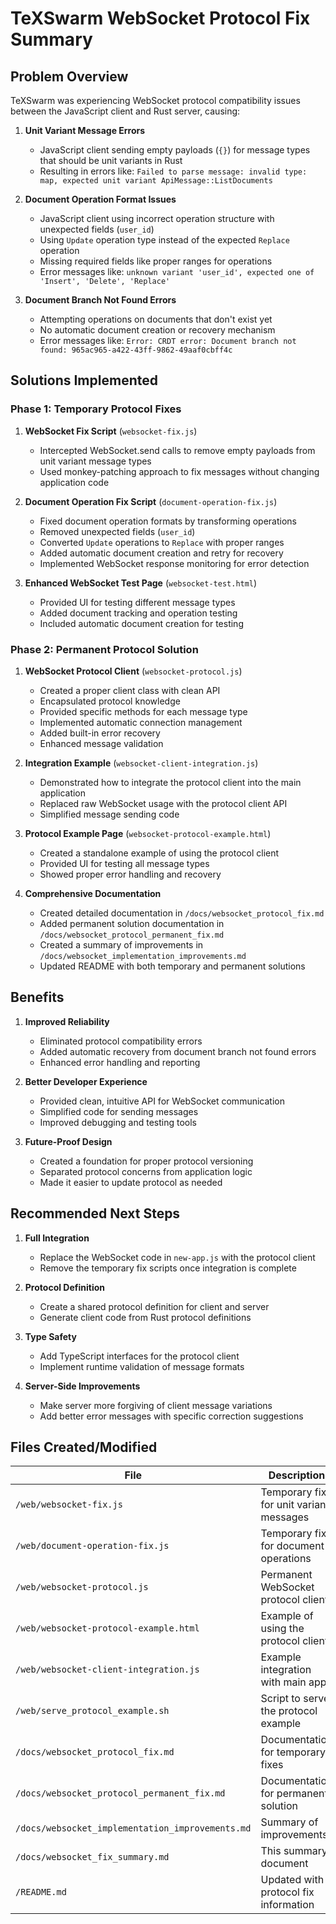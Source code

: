 # TeXSwarm WebSocket Protocol Fix Summary

## Problem Overview

TeXSwarm was experiencing WebSocket protocol compatibility issues between the JavaScript client and Rust server, causing:

1. **Unit Variant Message Errors**
   - JavaScript client sending empty payloads (`{}`) for message types that should be unit variants in Rust
   - Resulting in errors like: `Failed to parse message: invalid type: map, expected unit variant ApiMessage::ListDocuments`

2. **Document Operation Format Issues**
   - JavaScript client using incorrect operation structure with unexpected fields (`user_id`)
   - Using `Update` operation type instead of the expected `Replace` operation
   - Missing required fields like proper ranges for operations
   - Error messages like: `unknown variant 'user_id', expected one of 'Insert', 'Delete', 'Replace'`

3. **Document Branch Not Found Errors**
   - Attempting operations on documents that don't exist yet
   - No automatic document creation or recovery mechanism
   - Error messages like: `Error: CRDT error: Document branch not found: 965ac965-a422-43ff-9862-49aaf0cbff4c`

## Solutions Implemented

### Phase 1: Temporary Protocol Fixes

1. **WebSocket Fix Script** (`websocket-fix.js`)
   - Intercepted WebSocket.send calls to remove empty payloads from unit variant message types
   - Used monkey-patching approach to fix messages without changing application code

2. **Document Operation Fix Script** (`document-operation-fix.js`)
   - Fixed document operation formats by transforming operations
   - Removed unexpected fields (`user_id`)
   - Converted `Update` operations to `Replace` with proper ranges
   - Added automatic document creation and retry for recovery
   - Implemented WebSocket response monitoring for error detection

3. **Enhanced WebSocket Test Page** (`websocket-test.html`)
   - Provided UI for testing different message types
   - Added document tracking and operation testing
   - Included automatic document creation for testing

### Phase 2: Permanent Protocol Solution

1. **WebSocket Protocol Client** (`websocket-protocol.js`)
   - Created a proper client class with clean API
   - Encapsulated protocol knowledge
   - Provided specific methods for each message type
   - Implemented automatic connection management
   - Added built-in error recovery
   - Enhanced message validation

2. **Integration Example** (`websocket-client-integration.js`)
   - Demonstrated how to integrate the protocol client into the main application
   - Replaced raw WebSocket usage with the protocol client API
   - Simplified message sending code

3. **Protocol Example Page** (`websocket-protocol-example.html`)
   - Created a standalone example of using the protocol client
   - Provided UI for testing all message types
   - Showed proper error handling and recovery

4. **Comprehensive Documentation**
   - Created detailed documentation in `/docs/websocket_protocol_fix.md`
   - Added permanent solution documentation in `/docs/websocket_protocol_permanent_fix.md`
   - Created a summary of improvements in `/docs/websocket_implementation_improvements.md`
   - Updated README with both temporary and permanent solutions

## Benefits

1. **Improved Reliability**
   - Eliminated protocol compatibility errors
   - Added automatic recovery from document branch not found errors
   - Enhanced error handling and reporting

2. **Better Developer Experience**
   - Provided clean, intuitive API for WebSocket communication
   - Simplified code for sending messages
   - Improved debugging and testing tools

3. **Future-Proof Design**
   - Created a foundation for proper protocol versioning
   - Separated protocol concerns from application logic
   - Made it easier to update protocol as needed

## Recommended Next Steps

1. **Full Integration**
   - Replace the WebSocket code in `new-app.js` with the protocol client
   - Remove the temporary fix scripts once integration is complete

2. **Protocol Definition**
   - Create a shared protocol definition for client and server
   - Generate client code from Rust protocol definitions

3. **Type Safety**
   - Add TypeScript interfaces for the protocol client
   - Implement runtime validation of message formats

4. **Server-Side Improvements**
   - Make server more forgiving of client message variations
   - Add better error messages with specific correction suggestions

## Files Created/Modified

| File | Description |
|------|-------------|
| `/web/websocket-fix.js` | Temporary fix for unit variant messages |
| `/web/document-operation-fix.js` | Temporary fix for document operations |
| `/web/websocket-protocol.js` | Permanent WebSocket protocol client |
| `/web/websocket-protocol-example.html` | Example of using the protocol client |
| `/web/websocket-client-integration.js` | Example integration with main app |
| `/web/serve_protocol_example.sh` | Script to serve the protocol example |
| `/docs/websocket_protocol_fix.md` | Documentation for temporary fixes |
| `/docs/websocket_protocol_permanent_fix.md` | Documentation for permanent solution |
| `/docs/websocket_implementation_improvements.md` | Summary of improvements |
| `/docs/websocket_fix_summary.md` | This summary document |
| `/README.md` | Updated with protocol fix information |
